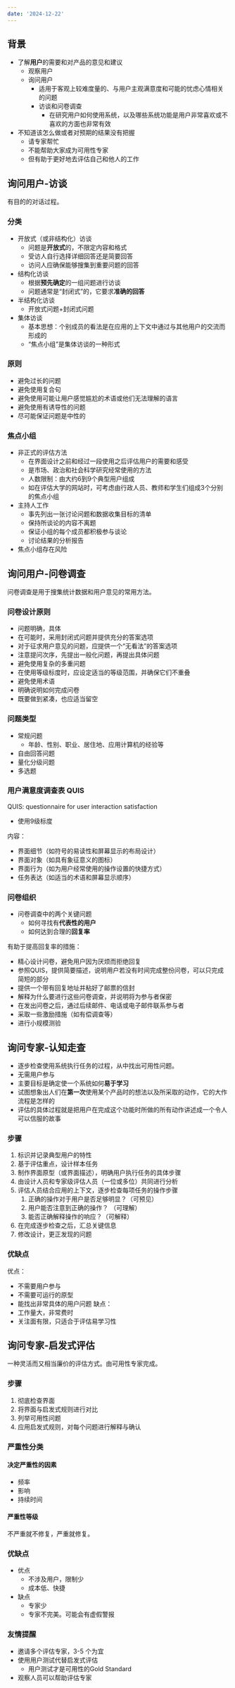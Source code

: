 ```yaml
---
date: '2024-12-22'
---
```


## 背景

- 了解**用户**的需要和对产品的意见和建议
	- 观察用户
	- 询问用户
		- 适用于客观上较难度量的、与用户主观满意度和可能的忧虑心情相关的问题
		- 访谈和问卷调查
			- 在研究用户如何使用系统，以及哪些系统功能是用户非常喜欢或不喜欢的方面也非常有效
- 不知道该怎么做或者对预期的结果没有把握
	- 请专家帮忙
	- 不能帮助大家成为可用性专家
	- 但有助于更好地去评估自己和他人的工作

## 询问用户-访谈

有目的的对话过程。

### 分类
- 开放式（或非结构化）访谈
	- 问题是**开放式**的，不限定内容和格式
	- 受访人自行选择详细回答还是简要回答
	- 访问人应确保能够搜集到重要问题的回答
- 结构化访谈
	- 根据**预先确定**的一组问题进行访谈
	- 问题通常是“封闭式”的，它要求**准确的回答**
- 半结构化访谈
	- 开放式问题+封闭式问题
- 集体访谈
	- 基本思想：个别成员的看法是在应用的上下文中通过与其他用户的交流而形成的
	- “焦点小组”是集体访谈的一种形式

### 原则

- 避免过长的问题
- 避免使用复合句
- 避免使用可能让用户感觉尴尬的术语或他们无法理解的语言
- 避免使用有诱导性的问题
- 尽可能保证问题是中性的

### 焦点小组

- 非正式的评估方法
	- 在界面设计之前和经过一段使用之后评估用户的需要和感受
	- 是市场、政治和社会科学研究经常使用的方法
	- 人数限制：由大约6到9个典型用户组成
	- 如在评估大学的网站时，可考虑由行政人员、教师和学生们组成3个分别的焦点小组
- 主持人工作
	- 事先列出一张讨论问题和数据收集目标的清单
	- 保持所谈论的内容不离题
	- 保证小组的每个成员都积极参与谈论
	- 讨论结果的分析报告
- 焦点小组存在风险

## 询问用户-问卷调查

问卷调查是用于搜集统计数据和用户意见的常用方法。

### 问卷设计原则

- 问题明确，具体
- 在可能时，采用封闭式问题并提供充分的答案选项
- 对于征求用户意见的问题，应提供一个“无看法”的答案选项
- 注意提问次序，先提出一般化问题，再提出具体问题
- 避免使用复杂的多重问题
- 在使用等级标度时，应设定适当的等级范围，并确保它们不重叠
- 避免使用术语
- 明确说明如何完成问卷
- 既要做到紧凑，也应适当留空

### 问题类型

- 常规问题
	- 年龄、性别、职业、居住地、应用计算机的经验等
- 自由回答问题
- 量化分级问题
- 多选题

### 用户满意度调查表 QUIS

QUIS: questionnaire for user interaction satisfaction

- 使用9级标度

内容：
- 界面细节（如符号的易读性和屏幕显示的布局设计）
- 界面对象（如具有象征意义的图标）
- 界面行为（如为用户经常使用的操作设置的快捷方式）
- 任务表达（如适当的术语和屏幕显示顺序）

### 问卷组织

- 问卷调查中的两个关键问题
	- 如何寻找有**代表性的用户**
	- 如何达到合理的**回复率**

有助于提高回复率的措施：
- 精心设计问卷，避免用户因为厌烦而拒绝回复
- 参照QUIS，提供简要描述，说明用户若没有时间完成整份问卷，可以只完成简短的部分
- 提供一个带有回复地址并粘好了邮票的信封
- 解释为什么要进行这些问卷调查，并说明将为参与者保密
- 在发出问卷之后，通过后续邮件、电话或电子邮件联系参与者
- 采取一些激励措施（如有偿调查等）
- 进行小规模测验

## 询问专家-认知走查

- 逐步检查使用系统执行任务的过程，从中找出可用性问题。
- 无需用户参与
- 主要目标是确定使一个系统如何**易于学习**
- 试图想象出人们在**第一次**使用某个产品时的想法以及所采取的动作，它的大作流程是怎样的
- 评估的具体过程就是把用户在完成这个功能时所做的所有动作讲述成一个令人可以信服的故事

### 步骤

1. 标识并记录典型用户的特性
2. 基于评估重点，设计样本任务
3. 制作界面原型（或界面描述），明确用户执行任务的具体步骤
4. 由设计人员和专家级评估人员（一位或多位）共同进行分析
5. 评估人员结合应用的上下文，逐步检查每项任务的操作步骤
	1. 正确的操作对于用户是否足够明显？（可预见）
	2. 用户能否注意到正确的操作？ （可理解）
	3. 能否正确解释操作的响应？（可解释）
6. 在完成逐步检查之后，汇总关键信息
7. 修改设计，更正发现的问题

### 优缺点

优点：
- 不需要用户参与
- 不需要可运行的原型
- 能找出非常具体的用户问题
缺点：
- 工作量大，非常费时
- 关注面有限，只适合于评估易学习性

## 询问专家-启发式评估

一种灵活而又相当廉价的评估方式。由可用性专家完成。

### 步骤

1. 彻底检查界面
2. 将界面与启发式规则进行对比
3. 列举可用性问题
4. 应用启发式规则，对每个问题进行解释与确认

### 严重性分类
#### 决定严重性的因素
- 频率
- 影响
- 持续时间
#### 严重性等级
不严重就不修复，严重就修复。

### 优缺点
- 优点
	- 不涉及用户，限制少
	- 成本低、快捷
- 缺点
	- 专家少
	- 专家不完美。可能会有虚假警报

### 友情提醒

- 邀请多个评估专家，3-5 个为宜
- 使用用户测试代替启发式评估
	- 用户测试才是可用性的Gold Standard
- 观察人员可以帮助评估专家